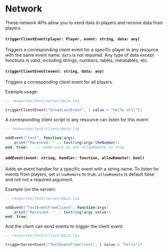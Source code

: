 # Network

These network APIs allow you to send data to players and receive data from players.

#### `triggerClientEvent(player: Player, event: string, data: any)`

Triggers a corresponding client event for a specific player in any resource with the same event name. `data` is not required. Any type of data except functions is valid, including strings, numbers, tables, metatables, etc.

#### `triggerClientEvent(event: string, data: any)`

Triggers a corresponding client event for all players.

Example usage:

```lua
-- resources/test/server/main.lua

triggerClientEvent("broadcastEvent", { value = "hello all!"})
```

A corresponding client script in any resource can listen for this event:
```lua
-- resources/test/client/main.lua

addEvent("test", function(args)
    print("Received: " .. tostring(args.theNumber))
end, true) -- <- make sure to set allowRemote to true
```


#### `addEvent(event: string, handler: function, allowRemote?: bool)`

Adds an event handler for a specific event with a string name. To listen for events from players, set `allowRemote` to true. `allowRemote` is default false and not not a required argument.

Example (on the server):
```lua
-- resources/test/server/main.lua

addEvent("TestEventFromClient", function(args)
    print("Received: " .. tostring(args.value))
end, true)
```

And the client can send events to trigger the client event:
```lua
-- resources/test/client/main.lua

triggerServerEvent("TestEventFromClient", { value = "hello"})
```
